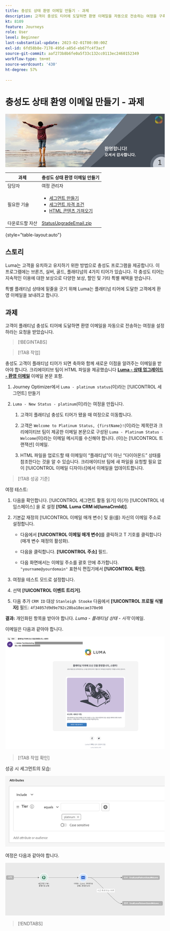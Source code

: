 ```yaml
---
title: 충성도 상태 환영 이메일 만들기 - 과제
description: 고객이 충성도 티어에 도달하면 환영 이메일을 자동으로 전송하는 여정을 구축합니다.
kt: 8109
feature: Journeys
role: User
level: Beginner
last-substantial-update: 2023-02-01T00:00:00Z
exl-id: 6fd58b8e-7178-495d-a85d-eb67fc4f3acf
source-git-commit: aaf273b8b6fe0a5f33c132cc0113ec2460152349
workflow-type: tm+mt
source-wordcount: '430'
ht-degree: 57%

---
```


# 충성도 상태 환영 이메일 만들기 - 과제

![충성도 상태 환영 이메일 - 과제 배너](/help/challenges/assets/email-assets/luma-transactional-onboarding-1.png)

| 과제 | 충성도 상태 환영 이메일 만들기 |
|---|---|
| 담당자 | 여정 관리자 |
| 필요한 기술 | <ul><li>[세그먼트 만들기](https://experienceleague.adobe.com/docs/journey-optimizer-learn/tutorials/profiles-segments-subscriptions/create-segments.html?lang=ko)</li> <li>[세그먼트 자격 조건](https://experienceleague.adobe.com/docs/journey-optimizer-learn/tutorials/create-journeys/use-case-read-segment-qualification.html?lang=ko)</li><li>[HTML 콘텐츠 가져오기](https://experienceleague.adobe.com/docs/journey-optimizer-learn/tutorials/email-channel/import-and-author-html-email-content.html?lang=ko)</li></ul> |
| 다운로드할 자산 | [StatusUpgradeEmail.zip](/help/challenges/assets/email-assets/StatusUpgradeEmail.zip) |

{style=&quot;table-layout:auto&quot;}

## 스토리

Luma는 고객을 유치하고 유지하기 위한 방법으로 충성도 프로그램을 제공합니다. 이 프로그램에는 브론즈, 실버, 골드, 플래티넘의 4가지 티어가 있습니다. 각 충성도 티어는 지속적인 이용에 대한 보상으로 다양한 보상, 할인 및 기타 특별 혜택을 받습니다.

특별 플래티넘 상태에 밑줄을 긋기 위해 Luma는 플래티넘 티어에 도달한 고객에게 환영 이메일을 보내려고 합니다.

## 과제

고객이 플래티넘 충성도 티어에 도달하면 환영 이메일을 자동으로 전송하는 여정을 설정하라는 요청을 받았습니다.

>[!BEGINTABS]

>[!TAB 작업]

충성도 고객이 플래티넘 티어가 되면 축하와 함께 새로운 이점을 알려주는 이메일을 받아야 합니다. 크리에이티브 팀이 HTML 파일을 제공했습니다 **[Luma - 상태 업그레이드 - 환영 이메일](/help/challenges/assets/email-assets/StatusUpgradeEmail.zip)** 이메일 본문 포함.

1. Journey Optimizer에서 `Luma - platinum status`(이)라는 [!UICONTROL 세그먼트] 만들기

1. `Luma - New Status - platinum`(이)라는 여정을 만듭니다.

   1. 고객이 플래티넘 충성도 티어가 됐을 때 여정으로 이동합니다.

   1. 고객은 `Welcome to Platinum Status, {firstName}!`(이)라는 제목란과 크리에이티브 팀이 제공한 이메일 본문으로 구성된 `Luma - Platinum Status - Welcome`(이)라는 이메일 메시지를 수신해야 합니다. (이)는 [!UICONTROL 트랜잭션] 이메일.

   1. HTML 파일을 업로드할 때 이메일이 “플래티넘”이 아닌 “다이아몬드” 상태를 참조한다는 것을 알 수 있습니다. 크리에이티브 팀에 새 파일을 요청할 필요 없이 [!UICONTROL 이메일 디자이너]에서 이메일을 업데이트합니다.

>[!TAB 성공 기준]

여정 테스트:

1. 다음을 확인합니다. [!UICONTROL 세그먼트 활동 읽기] 이(가) [!UICONTROL 네임스페이스] 을 로 설정 **[!DNL Luma CRM id(lumaCrmId)]**.

1. 기본값 재정의 [!UICONTROL 이메일 매개 변수] 및 을(를) 자신의 이메일 주소로 설정합니다.
   * 다음에서 **[!UICONTROL 이메일 매개 변수]**&#x200B;를 클릭하고 T 기호를 클릭합니다(매개 변수 재정의 활성화).

   * 다음을 클릭합니다. **[!UICONTROL 주소]** 필드.

   * 다음 화면에서는 이메일 주소를 괄호 안에 추가합니다. `"yourname@yourdomain"` 표현식 편집기에서 **[!UICONTROL 확인]**.

1. 여정을 테스트 모드로 설정합니다.

1. 선택 **[!UICONTROL 이벤트 트리거]**.

1. 다음 추가 `CRM ID` 대상 `Stanleigh Stooke` 다음에서 **[!UICONTROL 프로필 식별자]** 필드: `4f34057d9d9e792c28ba18ecae378e98`

**결과:** 개인화된 항목을 받아야 합니다. *Luma - 플래티넘 상태 - 시작* 이메일.

이메일은 다음과 같아야 합니다.

![Luma - 상태 업그레이드 - 환영 이메일](/help/challenges/assets/status-upgrade-welcome-email.png)

>[!TAB 작업 확인]

성공 시 세그먼트의 모습:

![Luma - 플래티넘 상태 - 세그먼트](/help/challenges/assets/segment-luma-platinum-status.png)

여정은 다음과 같아야 합니다.

![플래티넘-상태-업그레이드-여정](/help/challenges/assets/journey-luma-status-upgrade.png)

>[!ENDTABS]

